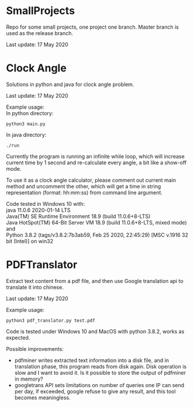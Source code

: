 # SmallProjects
Repo for some small projects, one project one branch. Master branch is used as the release branch.

Last update: 17 May 2020

# Clock Angle
Solutions in python and java for clock angle problem.

Last update: 17 May 2020

Example usage:\
In python directory:
```
python3 main.py
```
In java directory:
```
./run
```

Currently the program is running an infinite while
loop, which will increase current time by 1 second and re-calculate every angle,
a bit like a show-off mode.

To use it as a clock angle calculator, please comment out current main method
and uncomment the other, which will get a time in string representation
(format: hh:mm:ss) from command line argument.

Code tested in Windows 10 with:\
java 11.0.6 2020-01-14 LTS\
Java(TM) SE Runtime Environment 18.9 (build 11.0.6+8-LTS)\
Java HotSpot(TM) 64-Bit Server VM 18.9 (build 11.0.6+8-LTS, mixed mode)\
and\
Python 3.8.2 (tags/v3.8.2:7b3ab59, Feb 25 2020, 22:45:29) [MSC v.1916 32 bit (Intel)] on win32


# PDFTranslator
Extract text content from a pdf file, and then use Google translation api to translate it into chinese.

Last update: 17 May 2020

Example usage:
```
python3 pdf_translator.py test.pdf
```

Code is tested under Windows 10 and MacOS with python 3.8.2, works as expected.

Possible improvements:
* pdfminer writes extracted text information into a disk file, and in translation phase, this program reads from disk
again. Disk operation is slow and I want to avoid it. Is it possible to store the output of pdfminer in memory?
* googletrans API sets limitations on number of queries one IP can send per day, if exceeded, google refuse to give any
result, and this tool becomes meaningless.